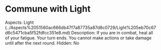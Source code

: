 # Commune with Light

Aspects: Light (../Aspects%2051560ac666db47f7a87735a87d8c0729/Light%205eb70c67d6c5471cba5f52fdfcc351e8.md)
Description: If you are in combat, heal all of your fatigue. Your turn ends. You cannot make actions or take damage until after the next round.
Hidden: No